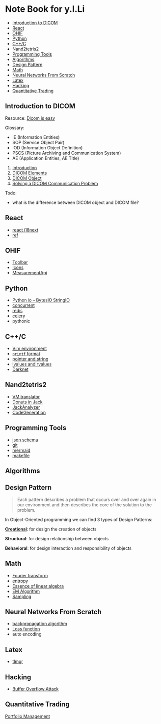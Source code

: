 Note Book for y.l.Li
======================

<!-- vim-markdown-toc GFM -->

* [Introduction to DICOM](#introduction-to-dicom)
* [React](#react)
* [OHIF](#ohif)
* [Python](#python)
* [C++/C](#cc)
* [Nand2tetris2](#nand2tetris2)
* [Programming Tools](#programming-tools)
* [Algorithms](#algorithms)
* [Design Pattern](#design-pattern)
* [Math](#math)
* [Neural Networks From Scratch](#neural-networks-from-scratch)
* [Latex](#latex)
* [Hacking](#hacking)
* [Quantitative Trading](#quantitative-trading)

<!-- vim-markdown-toc -->

Introduction to DICOM
--------------------

Resource: [Dicom is easy](http://dicomiseasy.blogspot.com/2011/10/introduction-to-dicom-chapter-1.html)

Glossary:
* IE (Information Entities)
* SOP (Service Object Pair)
* IOD (Information Object Definition)
* PSCS (Picture Archiving and Communication System)
* AE (Application Entities, AE Title)

1. [Introduction](Introduction.md)
2. [DICOM Elements](DICOM-Elements.md)
3. [DICOM Object](DICOM-Object.md)
4. [Solving a DICOM Communication Problem](Solving-a-DICOM-Communication-Problem.md)


Todo:

  * what is the difference between DICOM object and DICOM file?

React
-----

* [react i18next](react-i18next.md)
* [ref](ref.md)


OHIF
----

* [Toolbar](Toolbar.md)
* [Icons](Icons.md)
* [MeasurementApi](MeasurementApi.md)


Python
------

* [Python io – BytesIO StringIO](Python-io-–-BytesIO-StringIO.md)
* [concurrent](concurrent.md)
* [redis](redis.md)
* [celery](celery.md)
* pythonic

C++/C
-----
* [Vim environment](vim-environment.md)
* [`printf` format](-printf--format.md)
* [pointer and string](pointer-and-string.md)
* [lvalues and rvalues](lvalues-and-rvalues.md)
* [Darknet](darknet.md)

Nand2tetris2
------------

* [VM translator](VM-translator.md)
* [Donuts in Jack](donuts-in-jack.md)
* [JackAnalyzer](JackAnalyzer.md)
* [CodeGeneration](CodeGeneration.md)

Programming Tools
-----------------
* [json schema](json-schema.md)
* [git](git.md)
* [mermaid](mermaid.md)
* [makefile](makefile.md)

Algorithms
----------

Design Pattern
----------------------
> Each pattern describes a problem that occurs over and over again in our 
environment and then describes the core of the solution to the problem.

In Object-Oriented programming we can find 3 types of Design Patterns:

  **[Creational](Creational.md)**: for design the creation of objects

  **Structural**: for design relationship between objects

  **Behavioral**: for design interaction and responsibility of objects

Math
----
* [Fourier transform](Fourier-transform.md)
* [entropy](entropy.md)
* [Essence of linear algebra](essence-of-linear-algebra.md)
* [EM Algorithm](em-algorithm.md)
* [Sampling](Sampling.md)

Neural Networks From Scratch
----------------------------
* [backpropagation algorithm](backpropagation-algorithm.md)
* [Loss function](loss-function.md)
* auto encoding

Latex
-----
* [tlmgr](tlmgr.md)

Hacking
-------
* [Buffer Overflow Attack](buffer-overflow-attack.md)

Quantitative Trading
--------------------
[Portfolio Management](portfolio-management.md)

